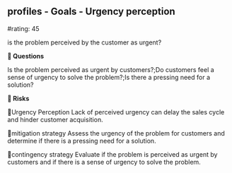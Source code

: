 

## profiles - Goals - Urgency perception

#rating: 45


is the problem perceived by the customer as urgent?

**💭 Questions**

Is the problem perceived as urgent by customers?;Do customers feel a sense of urgency to solve the problem?;Is there a pressing need for a solution?

**🚨 Risks**

🚨Urgency Perception
Lack of perceived urgency can delay the sales cycle and hinder customer acquisition.

🚨mitigation strategy
Assess the urgency of the problem for customers and determine if there is a pressing need for a solution.

🚨contingency strategy
Evaluate if the problem is perceived as urgent by customers and if there is a sense of urgency to solve the problem.





